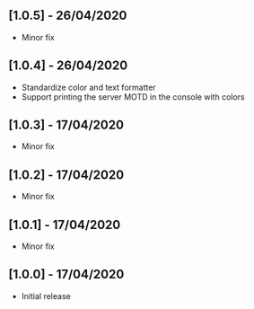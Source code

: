 ## [1.0.5] - 26/04/2020
* Minor fix

## [1.0.4] - 26/04/2020
* Standardize color and text formatter
* Support printing the server MOTD in the console with colors

## [1.0.3] - 17/04/2020
* Minor fix

## [1.0.2] - 17/04/2020
* Minor fix

## [1.0.1] - 17/04/2020
* Minor fix

## [1.0.0] - 17/04/2020
* Initial release
